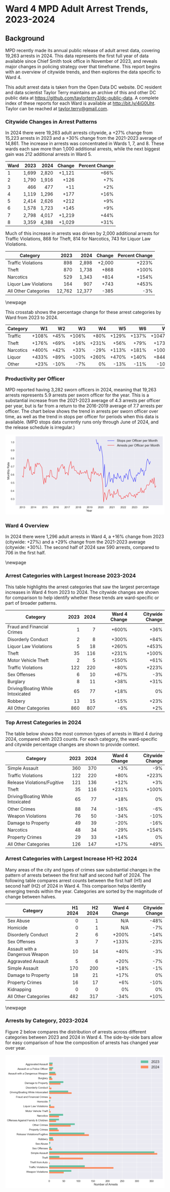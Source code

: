 # Ward 4 MPD Adult Arrest Trends, 2023-2024

## Background

MPD recently made its annual public release of adult arrest data, covering 19,263 arrests in 2024. This data represents the first full year of data available since Chief Smith took office in November of 2023, and reveals major changes in policing strategy over that timeframe. This report begins with an overview of citywide trends, and then explores the data specific to Ward 4.

This adult arrest data is taken from the Open Data DC website. DC resident and data scientist Taylor Terry maintains an archive of this and other DC public data at https://github.com/taylorterry3/dc-public-data. A complete index of these reports for each Ward is available at http://bit.ly/4iG0Uht. Taylor can be reached at taylor.terry@gmail.com.

### Citywide Changes in Arrest Patterns

In 2024 there were 19,263 adult arrests citywide, a +27% change from 15,223 arrests in 2023 and a +30% change from the 2021-2023 average of 14,861. The increase in arrests was concentrated in Wards 1, 7, and 8. These wards each saw more than 1,000 additional arrests, while the next biggest gain was 212 additional arrests in Ward 5.

| Ward | 2023 | 2024 | Change | Percent Change |
|------|------:|------:|--------:|---------------:|
| 1 | 1,699 | 2,820 | +1,121 | +66% |
| 2 | 1,790 | 1,916 | +126 | +7% |
| 3 | 466 | 477 | +11 | +2% |
| 4 | 1,119 | 1,296 | +177 | +16% |
| 5 | 2,414 | 2,626 | +212 | +9% |
| 6 | 1,578 | 1,723 | +145 | +9% |
| 7 | 2,798 | 4,017 | +1,219 | +44% |
| 8 | 3,359 | 4,388 | +1,029 | +31% |

Much of this increase in arrests was driven by 2,000 additional arrests for Traffic Violations, 868 for Theft, 814 for Narcotics, 743 for Liquor Law Violations. 

| Category | 2023 | 2024 | Change | Percent Change |
|----------|------:|------:|--------:|---------------:|
| Traffic Violations | 898 | 2,898 | +2,000 | +223% |
| Theft | 870 | 1,738 | +868 | +100% |
| Narcotics | 529 | 1,343 | +814 | +154% |
| Liquor Law Violations | 164 | 907 | +743 | +453% |
| All Other Categories | 12,762 | 12,377 | -385 | -3% |

\newpage

This crosstab shows the percentage change for these arrest categories by Ward from 2023 to 2024.

|Category| W1 | W2 | W3 | W4 | W5 | W6 | W7 | W8 |
|--------|---:|---:|---:|---:|---:|---:|---:|----:|
| Traffic | +108% | +45% | +106% | +80% | +129% | +137% | +1047% | +211% |
| Theft | +176% | +69% | +16% | +231% | +56% | +79% | +173% | +89% |
| Narcotics | +400% | +42% | +33% | -29% | +113% | +181% | +100% | +229% |
| Liquor | +433% | +89% | +100% | +260% | +470% | +140% | +844% | +1369% |
| Other | +23% | -10% | -7% | 0% | -13% | -11% | -10% | +4% |

### Productivity per Officer

MPD reported having 3,282 sworn officers in 2024, meaning that 19,263 arrests represents 5.9 arrests per sworn officer for the year. This is a substantial increase from the 2021-2023 average of 4.3 arrests per officer per year, but is far from a return to the 2016-2019 average of 7.7 arrests per officer. The chart below shows the trend in arrests per sworn officer over time, as well as the trend in stops per officer for periods when this data is available. (MPD stops data currently runs only through June of 2024, and the release schedule is irregular.)

![Arrests and Stops per Officer](citywide_officer_trends.png)

### Ward 4 Overview

In 2024 there were 1,296 adult arrests in Ward 4, a +16% change from 2023 (citywide: +27%) and a +29% change from the 2021-2023 average (citywide: +30%). The second half of 2024 saw 590 arrests, compared to 706 in the first half.


\newpage
### Arrest Categories with Largest Increase 2023-2024
This table highlights the arrest categories that saw the largest percentage increases in Ward 4 from 2023 to 2024. The citywide changes are shown for comparison to help identify whether these trends are ward-specific or part of broader patterns.

| Category | 2023 | 2024 | Ward 4 Change | Citywide Change |
|----------|------:|------:|---------:|----------------:|
| Fraud and Financial Crimes | 1 | 7 | +600% | +36% |
| Disorderly Conduct | 2 | 8 | +300% | +84% |
| Liquor Law Violations | 5 | 18 | +260% | +453% |
| Theft | 35 | 116 | +231% | +100% |
| Motor Vehicle Theft | 2 | 5 | +150% | +61% |
| Traffic Violations | 122 | 220 | +80% | +223% |
| Sex Offenses | 6 | 10 | +67% | -3% |
| Burglary | 8 | 11 | +38% | +31% |
| Driving/Boating While Intoxicated | 65 | 77 | +18% | 0% |
| Robbery | 13 | 15 | +15% | +23% |
| All Other Categories | 860 | 807 | -6% | +2% |
### Top Arrest Categories in 2024
The table below shows the most common types of arrests in Ward 4 during 2024, compared with 2023 counts. For each category, the ward-specific and citywide percentage changes are shown to provide context.

| Category | 2023 | 2024 | Ward 4 Change | Citywide Change |
|----------|------:|------:|---------:|----------------:|
| Simple Assault | 360 | 370 | +3% | -9% |
| Traffic Violations | 122 | 220 | +80% | +223% |
| Release Violations/Fugitive | 121 | 136 | +12% | +3% |
| Theft | 35 | 116 | +231% | +100% |
| Driving/Boating While Intoxicated | 65 | 77 | +18% | 0% |
| Other Crimes | 88 | 74 | -16% | -6% |
| Weapon Violations | 76 | 50 | -34% | -10% |
| Damage to Property | 49 | 39 | -20% | -16% |
| Narcotics | 48 | 34 | -29% | +154% |
| Property Crimes | 29 | 33 | +14% | 0% |
| All Other Categories | 126 | 147 | +17% | +49% |

### Arrest Categories with Largest Increase H1-H2 2024
Many areas of the city and types of crimes saw substantial changes in the pattern of arrests between the first half and second half of 2024. The following table compares arrest counts between the first half (H1) and second half (H2) of 2024 in Ward 4. This comparison helps identify emerging trends within the year. Categories are sorted by the magnitude of change between halves.

| Category | H1 2024 | H2 2024 | Ward 4 Change | Citywide Change |
|----------|---------:|---------:|---------:|----------------:|
| Sex Abuse | 0 | 1 | N/A | -48% |
| Homicide | 0 | 1 | N/A | -7% |
| Disorderly Conduct | 2 | 6 | +200% | -14% |
| Sex Offenses | 3 | 7 | +133% | -23% |
| Assault with a Dangerous Weapon | 10 | 14 | +40% | -3% |
| Aggravated Assault | 5 | 6 | +20% | -7% |
| Simple Assault | 170 | 200 | +18% | -1% |
| Damage to Property | 18 | 21 | +17% | 0% |
| Property Crimes | 16 | 17 | +6% | -10% |
| Kidnapping | 0 | 0 | 0% | 0% |
| All Other Categories | 482 | 317 | -34% | +10% |

\newpage
### Arrests by Category, 2023-2024
Figure 2 below compares the distribution of arrests across different categories between 2023 and 2024 in Ward 4. The side-by-side bars allow for easy comparison of how the composition of arrests has changed year over year.

![Arrests by category](ward_4_categories.png)
